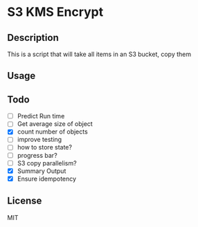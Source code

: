 # S3 KMS Encrypt

## Description

This is a script that will take all items in an S3 bucket, copy them 

## Usage

## Todo
- [ ] Predict Run time
- [ ] Get average size of object
- [x] count number of objects
- [ ] improve testing
- [ ] how to store state?
- [ ] progress bar?
- [ ] S3 copy parallelism?
- [x] Summary Output
- [x] Ensure idempotency

## License
MIT
